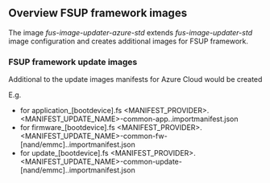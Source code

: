## Overview FSUP framework images

The image *fus-image-updater-azure-std* extends *fus-image-updater-std* image configuration and creates additional images for FSUP framework.

### FSUP framework update images

Additional to the update images manifests for Azure Cloud would be created

E.g.
- for application_[bootdevice].fs
  <MANIFEST_PROVIDER>.<MANIFEST_UPDATE_NAME>-common-app.<date>.importmanifest.json
- for firmware_[bootdevice].fs
  <MANIFEST_PROVIDER>.<MANIFEST_UPDATE_NAME>-common-fw-[nand/emmc].<date>.importmanifest.json
- for update_[bootdevice].fs
  <MANIFEST_PROVIDER>.<MANIFEST_UPDATE_NAME>-common-update-[nand/emmc].<date>.importmanifest.json
